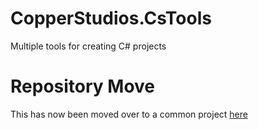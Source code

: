# CopperStudios.CsTools
Multiple tools for creating C# projects

# Repository Move
This has now been moved over to a common project [here](https://github.com/OlympianGames/CS-Common)
